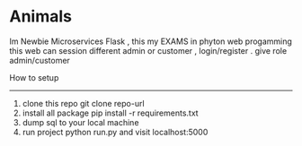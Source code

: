 # Animals
 
 Im Newbie Microservices Flask , this my EXAMS in phyton web progamming 
 this web can session different admin or customer , login/register . give role admin/customer
 
 How to setup
 
 --------------------------------------------------------------------
 
 1. clone this repo git clone repo-url
 2. install all package pip install -r requirements.txt
 3. dump sql to your local machine
 4. run project python run.py and visit localhost:5000

